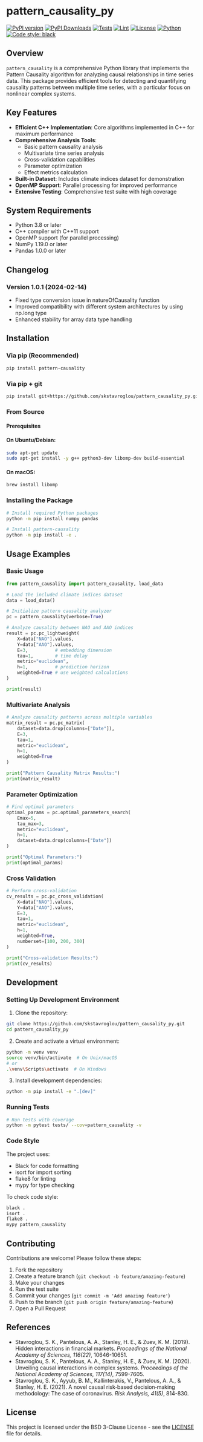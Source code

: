 # pattern_causality_py

[![PyPI version](https://badge.fury.io/py/pattern-causality.svg)](https://badge.fury.io/py/pattern-causality)
[![PyPI Downloads](https://static.pepy.tech/badge/pattern-causality)](https://pepy.tech/project/pattern-causality)
[![Tests](https://github.com/skstavroglou/pattern_causality_py/actions/workflows/tests.yml/badge.svg)](https://github.com/skstavroglou/pattern_causality_py/actions/workflows/tests.yml)
[![Lint](https://github.com/skstavroglou/pattern_causality_py/actions/workflows/lint.yml/badge.svg)](https://github.com/skstavroglou/pattern_causality_py/actions/workflows/lint.yml)
[![License](https://img.shields.io/badge/License-BSD%203--Clause-blue.svg)](https://opensource.org/licenses/BSD-3-Clause)
[![Python](https://img.shields.io/badge/python-3.8%20%7C%203.9%20%7C%203.10-blue)](https://www.python.org/)
[![Code style: black](https://img.shields.io/badge/code%20style-black-000000.svg)](https://github.com/psf/black)

## Overview

`pattern_causality` is a comprehensive Python library that implements the Pattern Causality algorithm for analyzing causal relationships in time series data. This package provides efficient tools for detecting and quantifying causality patterns between multiple time series, with a particular focus on nonlinear complex systems.

## Key Features

- **Efficient C++ Implementation**: Core algorithms implemented in C++ for maximum performance
- **Comprehensive Analysis Tools**: 
  - Basic pattern causality analysis
  - Multivariate time series analysis
  - Cross-validation capabilities
  - Parameter optimization
  - Effect metrics calculation
- **Built-in Dataset**: Includes climate indices dataset for demonstration
- **OpenMP Support**: Parallel processing for improved performance
- **Extensive Testing**: Comprehensive test suite with high coverage

## System Requirements

- Python 3.8 or later
- C++ compiler with C++11 support
- OpenMP support (for parallel processing)
- NumPy 1.19.0 or later
- Pandas 1.0.0 or later

## Changelog

### Version 1.0.1 (2024-02-14)
- Fixed type conversion issue in natureOfCausality function
- Improved compatibility with different system architectures by using np.long type
- Enhanced stability for array data type handling

## Installation

### Via pip (Recommended)
```bash
pip install pattern-causality
```

### Via pip + git
```bash
pip install git+https://github.com/skstavroglou/pattern_causality_py.git
```

### From Source
#### Prerequisites

#### On Ubuntu/Debian:
```bash
sudo apt-get update
sudo apt-get install -y g++ python3-dev libomp-dev build-essential
```

#### On macOS:
```bash
brew install libomp
```

### Installing the Package

```bash
# Install required Python packages
python -m pip install numpy pandas

# Install pattern-causality
python -m pip install -e .
```

## Usage Examples

### Basic Usage

```python
from pattern_causality import pattern_causality, load_data

# Load the included climate indices dataset
data = load_data()

# Initialize pattern causality analyzer
pc = pattern_causality(verbose=True)

# Analyze causality between NAO and AAO indices
result = pc.pc_lightweight(
    X=data["NAO"].values,
    Y=data["AAO"].values,
    E=3,          # embedding dimension
    tau=1,        # time delay
    metric="euclidean",
    h=1,          # prediction horizon
    weighted=True # use weighted calculations
)

print(result)
```

### Multivariate Analysis

```python
# Analyze causality patterns across multiple variables
matrix_result = pc.pc_matrix(
    dataset=data.drop(columns=["Date"]),
    E=3,
    tau=1,
    metric="euclidean",
    h=1,
    weighted=True
)

print("Pattern Causality Matrix Results:")
print(matrix_result)
```

### Parameter Optimization

```python
# Find optimal parameters
optimal_params = pc.optimal_parameters_search(
    Emax=5,
    tau_max=3,
    metric="euclidean",
    h=1,
    dataset=data.drop(columns=["Date"])
)

print("Optimal Parameters:")
print(optimal_params)
```

### Cross Validation

```python
# Perform cross-validation
cv_results = pc.pc_cross_validation(
    X=data["NAO"].values,
    Y=data["AAO"].values,
    E=3,
    tau=1,
    metric="euclidean",
    h=1,
    weighted=True,
    numberset=[100, 200, 300]
)

print("Cross-validation Results:")
print(cv_results)
```

## Development

### Setting Up Development Environment

1. Clone the repository:
```bash
git clone https://github.com/skstavroglou/pattern_causality_py.git
cd pattern_causality_py
```

2. Create and activate a virtual environment:
```bash
python -m venv venv
source venv/bin/activate  # On Unix/macOS
# or
.\venv\Scripts\activate  # On Windows
```

3. Install development dependencies:
```bash
python -m pip install -e ".[dev]"
```

### Running Tests

```bash
# Run tests with coverage
python -m pytest tests/ --cov=pattern_causality -v
```

### Code Style

The project uses:
- Black for code formatting
- isort for import sorting
- flake8 for linting
- mypy for type checking

To check code style:
```bash
black .
isort .
flake8 .
mypy pattern_causality
```

## Contributing

Contributions are welcome! Please follow these steps:

1. Fork the repository
2. Create a feature branch (`git checkout -b feature/amazing-feature`)
3. Make your changes
4. Run the test suite
5. Commit your changes (`git commit -m 'Add amazing feature'`)
6. Push to the branch (`git push origin feature/amazing-feature`)
7. Open a Pull Request

## References

- Stavroglou, S. K., Pantelous, A. A., Stanley, H. E., & Zuev, K. M. (2019). Hidden interactions in financial markets. _Proceedings of the National Academy of Sciences, 116(22)_, 10646-10651.
- Stavroglou, S. K., Pantelous, A. A., Stanley, H. E., & Zuev, K. M. (2020). Unveiling causal interactions in complex systems. _Proceedings of the National Academy of Sciences, 117(14)_, 7599-7605.
- Stavroglou, S. K., Ayyub, B. M., Kallinterakis, V., Pantelous, A. A., & Stanley, H. E. (2021). A novel causal risk‐based decision‐making methodology: The case of coronavirus. _Risk Analysis, 41(5)_, 814-830.

## License

This project is licensed under the BSD 3-Clause License - see the [LICENSE](LICENSE) file for details.